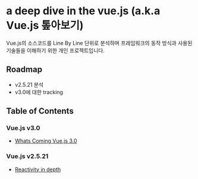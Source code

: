 # a deep dive in the vue.js (a.k.a Vue.js 톺아보기)
Vue.js의 소스코드를 Line By Line 단위로 분석하며 프레임워크의 동작 방식과 사용된 기술들을 이해하기 위한 개인 프로젝트입니다.

## Roadmap
- v2.5.21 분석
- v3.0에 대한 tracking


## Table of Contents
### Vue.js v3.0
- [Whats Coming Vue.js 3.0](v3.0/whats-coming-vuejs-3.0.md)

### Vue.js v2.5.21
- [Reactivity in depth](v2.5.21/deep-dive-into-reactivity-in-depth.md)

